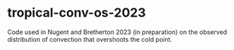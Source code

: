 # tropical-conv-os-2023
Code used in Nugent and Bretherton 2023 (in preparation) on the observed distribution of convection that overshoots the cold point.
